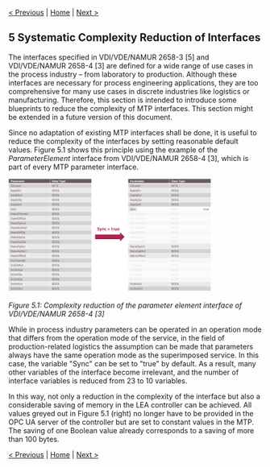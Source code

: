 [< Previous](../04_Logistics_HMI/README.md) | [Home](../README.md) | [Next >](../06_Packaging_Line/README.md)

## 5 Systematic Complexity Reduction of Interfaces

The interfaces specified in VDI/VDE/NAMUR 2658-3 [5] and VDI/VDE/NAMUR 2658-4 [3] are defined for a wide range of use cases in the process industry – from laboratory to production. Although these interfaces are necessary for process engineering applications, they are too comprehensive for many use cases in discrete industries like logistics or manufacturing. Therefore, this section is intended to introduce some blueprints to reduce the complexity of MTP interfaces. This section might be extended in a future version of this document.

Since no adaptation of existing MTP interfaces shall be done, it is useful to reduce the complexity of the interfaces by setting reasonable default values. Figure 5.1 shows this principle using the example of the *ParameterElement* interface from VDI/VDE/NAMUR 2658-4 [3], which is part of every MTP parameter interface.

[<img src="./Fig_5.1_Reduction_Sync.png" width="80%"/>](./Fig_5.1_Reduction_Sync.png)

*Figure 5.1: Complexity reduction of the parameter element interface of VDI/VDE/NAMUR 2658-4 [3]*

While in process industry parameters can be operated in an operation mode that differs from the operation mode of the service, in the field of production-related logistics the assumption can be made that parameters always have the same operation mode as the superimposed service. In this case, the variable "Sync" can be set to "true" by default. As a result, many other variables of the interface become irrelevant, and the number of interface variables is reduced from 23 to 10 variables.

In this way, not only a reduction in the complexity of the interface but also a considerable saving of memory in the LEA controller can be achieved. All values greyed out in Figure 5.1 (right) no longer have to be provided in the OPC UA server of the controller but are set to constant values in the MTP. The saving of one Boolean value already corresponds to a saving of more than 100 bytes.


[< Previous](../04_Logistics_HMI/README.md) | [Home](../README.md) | [Next >](../06_Packaging_Line/README.md)